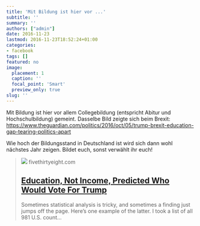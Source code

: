 ```yaml
---
title: 'Mit Bildung ist hier vor ...'
subtitle: ''
summary: ''
authors: ["admin"]
date: 2016-11-23
lastmod: 2016-11-23T18:52:24+01:00
categories:
- facebook
tags: []
featured: no
image:
  placement: 1
  caption: ''
  focal_point: 'Smart'
  preview_only: true
slug: ''
---
```

Mit Bildung ist hier vor allem Collegebildung (entspricht Abitur und Hochschulbildung) gemeint. Dasselbe Bild zeigte sich beim Brexit: https://www.theguardian.com/politics/2016/oct/05/trump-brexit-education-gap-tearing-politics-apart

Wie hoch der Bildungsstand in Deutschland ist wird sich dann wohl nächstes Jahr zeigen. Bildet euch, sonst verwählt ihr euch!
> [![](https://fivethirtyeight.com/wp-content/uploads/2016/11/education-4by3-2.jpg?w=712)](https://fivethirtyeight.com/features/education-not-income-predicted-who-would-vote-for-trump/)
> fivethirtyeight.com
> ## [Education, Not Income, Predicted Who Would Vote For Trump](https://fivethirtyeight.com/features/education-not-income-predicted-who-would-vote-for-trump/)
>
>Sometimes statistical analysis is tricky, and sometimes a finding just jumps off the page. Here’s one example of the latter. I took a list of all 981 U.S. count…

